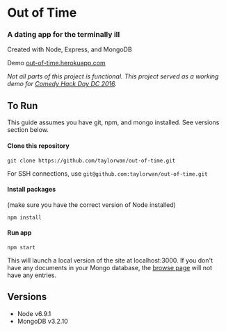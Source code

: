 # Out of Time
### A dating app for the terminally ill

Created with Node, Express, and MongoDB

Demo [out-of-time.herokuapp.com](out-of-time.herokuapp.com)

*Not all parts of this project is functional. This project served as a working demo for [Comedy Hack Day DC 2016](http://comedyhackdaydc.com/).*

## To Run
This guide assumes you have git, npm, and mongo installed. See versions section below.

#### Clone this repository
```
git clone https://github.com/taylorwan/out-of-time.git
```
For SSH connections, use `git@github.com:taylorwan/out-of-time.git`

#### Install packages
(make sure you have the correct version of Node installed)
```
npm install
```
#### Run app
```
npm start
```
This will launch a local version of the site at localhost:3000. If you don't have any documents in your Mongo database, the [browse page](localhost:3000/browse) will not have any entries.

## Versions
* Node v6.9.1
* MongoDB v3.2.10
